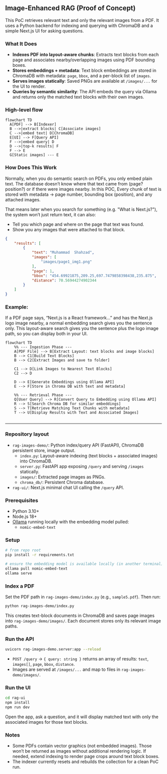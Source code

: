 ## Image-Enhanced RAG (Proof of Concept)

This PoC retrieves relevant text and only the relevant images from a PDF. It uses a Python backend for indexing and querying with ChromaDB and a simple Next.js UI for asking questions.

### What It Does
- **Indexes PDF into layout-aware chunks**: Extracts text blocks from each page and associates nearby/overlapping images using PDF bounding boxes.
- **Stores embeddings + metadata**: Text block embeddings are stored in ChromaDB with metadata: `page`, `bbox`, and a per-block list of `images`.
- **Serves images statically**: Saved PNGs are available at `/images/...` for the UI to render.
- **Queries by semantic similarity**: The API embeds the query via Ollama and returns only the matched text blocks with their own images.

### High-level flow
```mermaid
flowchart TD
  A[PDF] --> B[Indexer]
  B -->|extract blocks| C[Associate images]
  C -->|embed text| D[ChromaDB]
  E[UI] --> F[Query API]
  F -->|embed query| D
  D -->|top-k results| F
  F --> E
  G[Static images] --- E
```

### How Does This Work
Normally, when you do semantic search on PDFs, you only embed plain text. The database doesn’t know where that text came from (page? position?) or if there were images nearby. In this POC, Every chunk of text is stored with metadata → page number, bounding box (position), and any attached images.

That means later when you search for something (e.g. "What is Next.js?"), the system won’t just return text, it can also:
- Tell you which page and where on the page that text was found.
- Show you any images that were attached to that block.

```json
{
    "results": [
        {
            "text": "Muhammad  Shahzad",
            "images": [
                "images/page1_img1.png"
            ],
            "page": 1,
            "bbox": "454.69921875,209.25,697.7479858398438,235.875",
            "distance": 70.56944274902344
        }
    ]
}
```

### Example:
If a PDF page says, “Next.js is a React framework…” and has the Next.js logo image nearby, a normal embedding search gives you the sentence only. This layout-aware search gives you the sentence plus the logo image path, so you can display both in your UI.

```mermaid
flowchart TD
    %% --- Ingestion Phase ---
    A[PDF File] --> B[Extract Layout: text blocks and image blocks]
    B --> C1[Build Text Blocks]
    B --> C2[Extract Images and save to folder]
    
    C1 --> D[Link Images to Nearest Text Blocks]
    C2 --> D

    D --> E[Generate Embeddings using Ollama API]
    E --> F[Store in Chroma DB with text and metadata]

    %% --- Retrieval Phase ---
    Q[User Query] --> R[Convert Query to Embedding using Ollama API]
    R --> S[Search Chroma DB for similar embeddings]
    S --> T[Retrieve Matching Text Chunks with metadata]
    T --> U[Display Results with Text and Associated Images]


```

---

### Repository layout
- `rag-images-demo/`: Python index/query API (FastAPI), ChromaDB persistent store, image output.
  - `index.py`: Layout-aware indexing (text blocks + associated images) into ChromaDB.
  - `server.py`: FastAPI app exposing `/query` and serving `/images` statically.
  - `images/`: Extracted page images as PNGs.
  - `chroma_db/`: Persistent Chroma database.
- `rag-ui/`: Next.js minimal chat UI calling the `/query` API.

### Prerequisites
- Python 3.10+
- Node.js 18+
- [Ollama](https://ollama.com) running locally with the embedding model pulled:
  - `nomic-embed-text`

### Setup
```bash
# from repo root
pip install -r requirements.txt

# ensure the embedding model is available locally (in another terminal)
ollama pull nomic-embed-text
ollama serve
```

### Index a PDF
Set the PDF path in `rag-images-demo/index.py` (e.g., `sample5.pdf`). Then run:
```bash
python rag-images-demo/index.py
```
This creates text-block documents in ChromaDB and saves page images into `rag-images-demo/images/`. Each document stores only its relevant image paths.

### Run the API
```bash
uvicorn rag-images-demo.server:app --reload
```
- `POST /query` → `{ query: string }` returns an array of results: `text`, `images[]`, `page`, `bbox`, `distance`.
- Images are served at `/images/...` and map to files in `rag-images-demo/images/`.

### Run the UI
```bash
cd rag-ui
npm install
npm run dev
```
Open the app, ask a question, and it will display matched text with only the associated images for those text blocks.

### Notes
- Some PDFs contain vector graphics (not embedded images). Those won’t be returned as images without additional rendering logic. If needed, extend indexing to render page crops around text block boxes.
- The indexer currently resets and rebuilds the collection for a clean PoC run.


